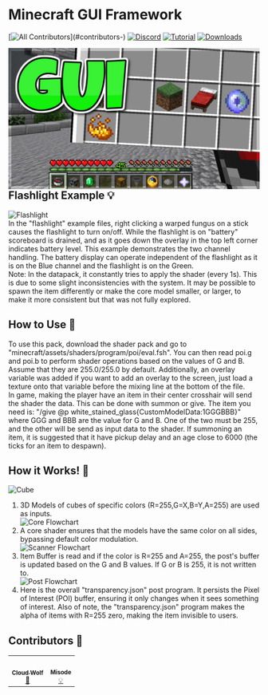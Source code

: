 # Minecraft GUI Framework
<!-- ALL-CONTRIBUTORS-BADGE:START - Do not remove or modify this section -->
[![All Contributors](https://img.shields.io/badge/all_contributors-2-orange.svg?)](#contributors-)
[![Discord](https://img.shields.io/badge/Discord-⛓-blue.svg)](https://discord.gg/VzjQ7kFKqD)
[![Tutorial](https://img.shields.io/badge/Tutorial-▶-red.svg)](https://www.youtube.com/watch?v=2RvUduq4L4Q)
[![Downloads](https://img.shields.io/github/downloads/CloudWolfYT/MC-GUIFramework/total.svg)](https://github.com/CloudWolfYT/MC-GUIFramework/releases)
<!-- ALL-CONTRIBUTORS-BADGE:END -->
<img src="images/social.png"
     alt="Social Image"
     style="float: left; margin-right: 10px;" />

## Flashlight Example 💡
<!-- prettier-ignore-start -->
<!-- markdownlint-disable -->
<img src="images/flashlight.png"
     alt="Flashlight"
     style="float: left; margin-right: 10px;" /> <br>
In the "flashlight" example files, right clicking a warped fungus on a stick causes the flashlight to turn on/off. While the flashlight is on "battery" scoreboard is drained, and as it goes down the overlay in the top left corner indicates battery level. This example demonstrates the two channel handling. The battery display can operate independent of the flashlight as it is on the Blue channel and the flashlight is on the Green. <br>
Note: In the datapack, it constantly tries to apply the shader (every 1s). This is due to some slight inconsistencies with the system. It may be possible to spawn the item differently or make the core model smaller, or larger, to make it more consistent but that was not fully explored. <br>
<!-- markdownlint-enable -->
<!-- prettier-ignore-end -->

## How to Use 📝
<!-- prettier-ignore-start -->
<!-- markdownlint-disable -->
To use this pack, download the shader pack and go to "minecraft/assets/shaders/program/poi/eval.fsh". You can then read poi.g and poi.b to perform shader operations based on the values of G and B. Assume that they are 255.0/255.0 by default. Additionally, an overlay variable was added if you want to add an overlay to the screen, just load a texture onto that variable before the mixing line at the bottom of the file. <br>
In game, making the player have an item in their center crosshair will send the shader the data. This can be done with summon or give. The item you need is:
"/give @p white_stained_glass{CustomModelData:1GGGBBB}" where GGG and BBB are the value for G and B. One of the two must be 255, and the other will be send as input data to the shader. If summoning an item, it is suggested that it have pickup delay and an age close to 6000 (the ticks for an item to despawn).
<!-- markdownlint-enable -->
<!-- prettier-ignore-end -->

## How it Works! 🔨
<!-- prettier-ignore-start -->
<!-- markdownlint-disable -->
<img src="images/cube.png"
     alt="Cube"
     style="float: left; margin-right: 10px;" /> <br>
1. 3D Models of cubes of specific colors (R=255,G=X,B=Y,A=255) are used as inputs. <br>
<img src="images/core_flowchart.png"
     alt="Core Flowchart"
     style="float: left; margin-right: 10px;" /> <br>
2. A core shader ensures that the models have the same color on all sides, bypassing default color modulation. <br>
<img src="images/scan_flowchart.png"
     alt="Scanner Flowchart"
     style="float: left; margin-right: 10px;" /> <br>
3. Item Buffer is read and if the color is R=255 and A=255, the post's buffer is updated based on the G and B values. If G or B is 255, it is not written to. <br>
<img src="images/post_flowchart.png"
     alt="Post Flowchart"
     style="float: left; margin-right: 10px;" /> <br>
4. Here is the overall "transparency.json" post program. It persists the Pixel of Interest (POI) buffer, ensuring it only changes when it sees something of interest. Also of note, the "transparency.json" program makes the alpha of items with R=255 zero, making the item invisible to users.<br>
<!-- markdownlint-enable -->
<!-- prettier-ignore-end -->

## Contributors 🧱
<!-- prettier-ignore-start -->
<!-- markdownlint-disable -->
<table>
  <tr>
    <td align="center"><a href="https://github.com/CloudWolfYT"><img src="https://avatars.githubusercontent.com/u/64243799?v=4" width="100px;" alt=""/><br /><sub><b>Cloud Wolf</b></sub></a><br /><a href="#" title="Project Creator">🔨</a></td>
    <td align="center"><a href=""><img src="https://avatars.githubusercontent.com/u/17352009?v=4" width="100px;" alt=""/><br /><sub><b>Misode</b></sub></a><br /><a href="#" title="Invisible Minecarts">💡</a></td>
  </tr>
</table>

<!-- markdownlint-enable -->
<!-- prettier-ignore-end -->
